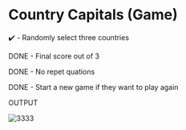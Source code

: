 # Country Capitals (Game)

:heavy_check_mark: - Randomly select three countries 

DONE - Final score out of 3

DONE - No repet quations

DONE - Start a new game if they want to play again 


OUTPUT

![3333](https://user-images.githubusercontent.com/66742756/143027635-2b8e7afe-87c6-4d12-8bef-ac2a5d66a431.PNG)
